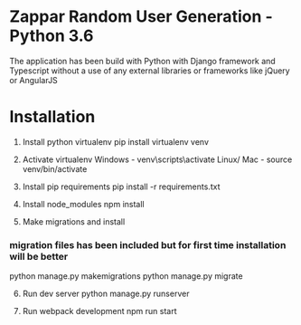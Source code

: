 # Zappar Random User Generation - Python 3.6

The application has been build with Python with Django framework and Typescript without a use of any external libraries or frameworks like jQuery or AngularJS

# Installation

1. Install python virtualenv
pip install virtualenv venv

2. Activate virtualenv
Windows - venv\scripts\activate
Linux/ Mac - source venv/bin/activate

3. Install pip requirements
pip install -r requirements.txt

4. Install node_modules
npm install

5. Make migrations and install
### migration files has been included but for first time installation will be better
python manage.py makemigrations
python manage.py migrate

6. Run dev server 
python manage.py runserver

7. Run webpack development
npm run start